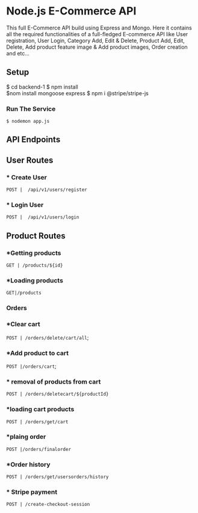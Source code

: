# Node.js E-Commerce API 

This full E-Commerce API build using Express and Mongo. Here it contains all the required functionalities of a full-fledged E-commerce API like User registration, User Login, Category Add, Edit & Delete, Product Add, Edit, Delete, Add product feature image & Add product images, Order creation and etc...


## Setup
  $ cd backend-1
	$ npm install    
  $nom install mongoose express
  $ npm i @stripe/stripe-js
  ### Run The Service
  ```
  $ nodemon app.js
  ```
## API Endpoints

## User Routes
### * Create User
`POST |  /api/v1/users/register` 
### * Login User
`POST |  /api/v1/users/login` 

## Product Routes
### *Getting products
 `GET | /products/${id}`
### *Loading products
 `GET|/products`


### Orders
### *Clear cart
`POST | /orders/delete/cart/all`;
### *Add product to cart
`POST |/orders/cart`;
### * removal of products from cart
`POST | /orders/deletecart/${productId}`
### *loading cart products
`POST | /orders/get/cart`
### *plaing order
`POST |/orders/finalorder`
### *Order history
`POST | /orders/get/usersorders/history`
### * Stripe payment 
`POST | /create-checkout-session`

